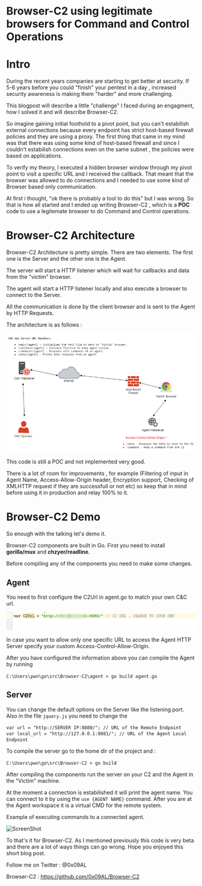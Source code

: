 # Browser-C2 using legitimate browsers for Command and Control Operations

# Intro

During the recent years companies are starting to get better at security. If 5-6 years before you could "finish" your pentest in a day , increased security awareness  is making them "harder" and more challenging.

This blogpost will describe a little "challenge" I faced during an engagment, how I solved it and will describe Browser-C2.

So imagine gaining initial foothold to a pivot point, but you can't estabilish external connections because every endpoint has strict host-based firewall policies and they are using a proxy.
The first thing that came in my mind was that there was using some kind of host-based firewall and since I couldn't estabilish connections even on the same subnet , the policies were based on applications.

To verify my theory, I executed a hidden browser window through my pivot point to visit a specific URL and I received the callback. That meant that the browser was allowed to do connections and I needed to use some kind of Browser based only communication.

At first i thought, "ok there is probably a tool to do this" but I was wrong. So that is how all started and I ended up writing Browser-C2 , which is a **POC** code to use a legitemate browser to do Command and Control operations.



# Browser-C2 Architecture

Browser-C2 Architecture is pretty simple. There are two elements.
The first one is the Server and the other one is the Agent.

The server will start a HTTP listener which will wait for callbacks and data from the "victim" browser. 

The agent will start a HTTP listener locally and also execute a browser to connect to the Server.


All the communication is done by the client browser and is sent to the Agent by HTTP Requests.

The architecture is as follows :

![ScreenShot](https://raw.githubusercontent.com/0x09AL/Browser-C2/master/images/Arch.png)


This code is still a POC and not implemented very good.

There is a lot of room for improvements , for example (Filtering of input in Agent Name, Access-Allow-Origin header, Encryption support, Checking of XMLHTTP request if they are successfull or not etc) so keep that in mind before using it in production and relay 100% to it.


# Browser-C2 Demo

So enough with the talking let's demo it.

Browser-C2 components are built in Go. First you need to install **gorilla/mux** and **chzyer/readline**.

Before compiling any of the components you need to make some changes.

## Agent
You need to first configure the C2Url in agent.go to match your own C&C url.

![ScreenShot](https://raw.githubusercontent.com/0x09AL/Browser-C2/master/images/c2url.png)

In case you want to allow only one specific URL to access the Agent HTTP Server specify your custom Access-Control-Allow-Origin.

After you have configured the information above you can compile the Agent by running

``` C:\Users\pwn\go\src\Browser-C2\agent > go build agent.go ```

## Server

You can change the default options on the Server like the listening port. 
Also in the file ``` jquery.js ``` you need to change the 

```
var url = "http://SERVER IP:8080/"; // URL of the Remote Endpoint
var local_url = "http://127.0.0.1:8081/"; // URL of the Agent Local Endpoint

```

To compile the server go to the home dir of the project and :

``` C:\Users\pwn\go\src\Browser-C2 > go build ```


After compiling the components run the server on your C2 and the Agent in the "Victim" machine.


At the moment a connection is estabilished it will print the agent name.
You can connect to it by using the ``` use {AGENT NAME} ``` command.
After you are at the Agent workspace it is a virtual CMD for the remote system.


Example of executing commands to a connected agent.

![ScreenShot](https://raw.githubusercontent.com/0x09AL/Browser-C2/master/images/example.png)


To that's it for Browser-C2. As I mentioned previously this code is very beta and there are a lot of ways things can go wrong.
Hope you enjoyed this short blog post.

Follow me on Twitter : @0x09AL

Browser-C2 : https://github.com/0x09AL/Browser-C2

